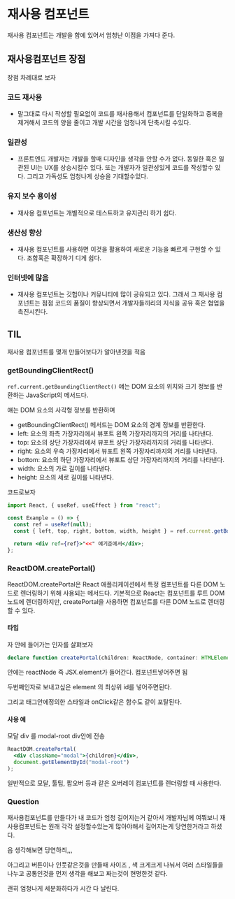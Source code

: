 # 재사용 컴포넌트

재사용 컴포넌트는 개발을 함에 있어서 엄청난 이점을 가져다 준다.

## 재사용컴포넌트 장점

장점 차례대로 보자

### 코드 재사용

- 말그대로 다시 작성할 필요없이 코드를 재사용해서 컴포넌트를 단일화하고 중복을 제거해서 코드의 양을 줄이고 개발 시간을 엄청나게 단축시킬 수있다.

### 일관성

- 프론트엔드 개발자는 개발을 할때 디자인을 생각을 안할 수가 없다. 동일한 혹은 일관된 UI는 UX를 상승시킬수 있다. 또는 개발자가 일관성있게 코드를 작성할수 있다. 그리고 가독성도 엄청나게 상승을 기대할수있다.

### 유지 보수 용이성

- 재사용 컴포넌트는 개별적으로 테스트하고 유지관리 하기 쉽다.

### 생산성 향상

- 재사용 컴포넌트를 사용하면 이것을 활용하여 새로운 기능을 빠르게 구현할 수 있다. 조합혹은 확장하기 디게 쉽다.

### 인터넷에 많음

- 재사용 컴포넌트는 깃헙이나 커뮤니티에 많이 공유되고 있다. 그래서 그 재사용 컴포넌트는 점점 코드의 품질이 향상되면서 개발자들끼리의 지식을 공유 혹은 협업을 촉진시킨다.

## TIL

재사용 컴포넌트를 몇개 만들어보다가 알아낸것을 적음

### getBoundingClientRect()

`ref.current.getBoundingClientRect()` 얘는 DOM 요소의 위치와 크기 정보를 반환하는 JavaScript의 메서드다.

얘는 DOM 요소의 사각형 정보를 반환하며

- getBoundingClientRect() 메서드는 DOM 요소의 경계 정보를 반환한다.
- left: 요소의 좌측 가장자리에서 뷰포트 왼쪽 가장자리까지의 거리를 나타낸다.
- top: 요소의 상단 가장자리에서 뷰포트 상단 가장자리까지의 거리를 나타낸다.
- right: 요소의 우측 가장자리에서 뷰포트 왼쪽 가장자리까지의 거리를 나타낸다.
- bottom: 요소의 하단 가장자리에서 뷰포트 상단 가장자리까지의 거리를 나타낸다.
- width: 요소의 가로 길이를 나타낸다.
- height: 요소의 세로 길이를 나타낸다.

코드로보자

```jsx
import React, { useRef, useEffect } from "react";

const Example = () => {
  const ref = useRef(null);
  const { left, top, right, bottom, width, height } = ref.current.getBoundingClientRect();

  return <div ref={ref}>"<<" 얘기준에서</div>;
};
```

### ReactDOM.createPortal()

ReactDOM.createPortal은 React 애플리케이션에서 특정 컴포넌트를 다른 DOM 노드로 렌더링하기 위해 사용되는 메서드다. 기본적으로 React는 컴포넌트를 루트 DOM 노드에 렌더링하지만, createPortal을 사용하면 컴포넌트를 다른 DOM 노드로 렌더링할 수 있다.

#### 타입

자 안에 들어가는 인자를 살펴보자

```ts
declare function createPortal(children: ReactNode, container: HTMLElement | null): ReactPortal;
```

안에는 reactNode 즉 JSX.element가 들어간다.
컴포넌트넣어주면 됨

두번째인자로 보내고싶은 element 의 최상위 id를 넣어주면된다.

그리고 태그안에정의한 스타일과 onClick같은 함수도 같이 포탈된다.

#### 사용 예

모달 div 를 modal-root div안에 전송

```jsx
ReactDOM.createPortal(
  <div className="modal">{children}</div>,
  document.getElementById("modal-root")
);
```

일반적으로 모달, 툴팁, 팝오버 등과 같은 오버레이 컴포넌트를 렌더링할 때 사용한다.

### Question

재사용컴포넌트를 만들다가 내 코드가 엄청 길어지는거 같아서 개발자님께 여쭤보니 재사용컴포넌트는 원래 각각 설정할수있는게 많아야해서 길어지는게 당연한거라고 하셨다.

음 생각해보면 당연하즤,,,

아그리고 버튼이나 인풋같은것을 만들때 사이즈 , 색 크게크게 나눠서 여러 스타일들을
나누고 공통인것을 먼저 생각을 해보고 짜는것이 현명한것 같다.

괜히 엄청나게 세분화하다가 시간 다 날린다.
